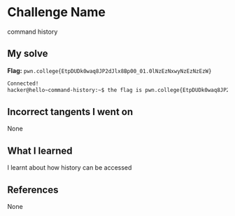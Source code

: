 # Challenge Name
command history

## My solve
**Flag:** `pwn.college{EtpDUDk0waq8JP2dJlx8Bp00_01.0lNzEzNxwyNzEzNzEzW}`

```bash
Connected!
hacker@hello~command-history:~$ the flag is pwn.college{EtpDUDk0waq8JP2dJlx8Bp00_01.0lNzEzNxwyNzEzNzEzW}
```
## Incorrect tangents I went on
None

## What I learned
I learnt about how history can be accessed

## References 
None


